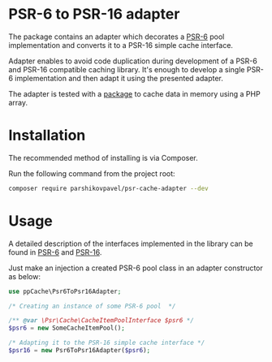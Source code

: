 # PSR-6 to PSR-16 adapter

The package contains an adapter which decorates a [PSR-6](https://www.php-fig.org/psr/psr-6/) pool implementation 
and converts it to a PSR-16 simple cache interface.

Adapter enables to avoid code duplication during development of a PSR-6 and PSR-16 compatible caching library. 
It's enough to develop a single PSR-6 implementation and then adapt it using the presented adapter.

The adapter is tested with a [package](https://github.com/parshikovpavel/array-cache) to cache data in memory using a PHP array.

# Installation

The recommended method of installing is via Composer.

Run the following command from the project root:

```bash
composer require parshikovpavel/psr-cache-adapter --dev
```

# Usage

A detailed description of the interfaces implemented in the library can be found in [PSR-6](https://www.php-fig.org/psr/psr-6/) and [PSR-16](https://www.php-fig.org/psr/psr-16/).

Just make an injection a created PSR-6 pool class in an adapter constructor as below:

```php
use ppCache\Psr6ToPsr16Adapter;

/* Creating an instance of some PSR-6 pool  */

/** @var \Psr\Cache\CacheItemPoolInterface $psr6 */
$psr6 = new SomeCacheItemPool();

/* Adapting it to the PSR-16 simple cache interface */
$psr16 = new Psr6ToPsr16Adapter($psr6);
```